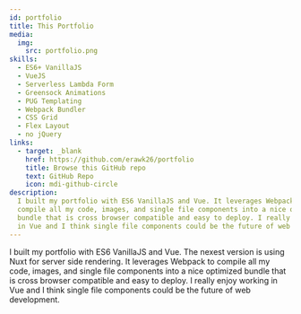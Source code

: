 ```yaml
---
id: portfolio
title: This Portfolio
media:
  img:
    src: portfolio.png
skills:
  - ES6+ VanillaJS
  - VueJS
  - Serverless Lambda Form
  - Greensock Animations
  - PUG Templating
  - Webpack Bundler
  - CSS Grid
  - Flex Layout
  - no jQuery
links:
  - target: _blank
    href: https://github.com/erawk26/portfolio
    title: Browse this GitHub repo
    text: GitHub Repo
    icon: mdi-github-circle
description:
  I built my portfolio with ES6 VanillaJS and Vue. It leverages Webpack to
  compile all my code, images, and single file components into a nice optimized
  bundle that is cross browser compatible and easy to deploy. I really enjoy working
  in Vue and I think single file components could be the future of web development.
---
```


I built my portfolio with ES6 VanillaJS and Vue. The nexest version is using Nuxt for server side rendering. It leverages Webpack to compile all my code, images, and single file components into a nice optimized bundle that is cross browser compatible and easy to deploy. I really enjoy working in Vue and I think single file components could be the future of web development.
